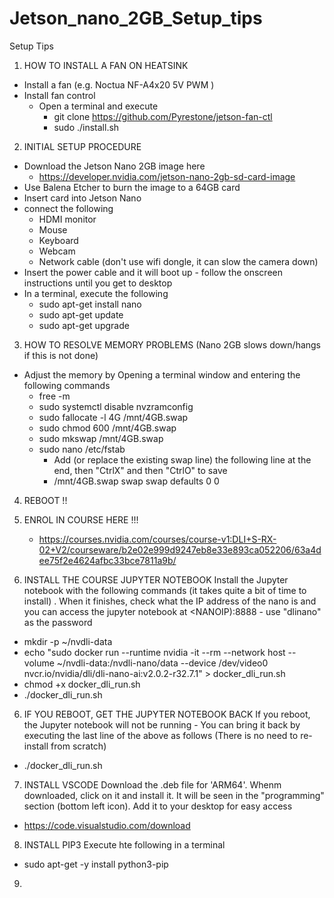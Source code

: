 # Jetson_nano_2GB_Setup_tips
Setup Tips 



1) HOW TO INSTALL A FAN ON HEATSINK
  - Install a fan (e.g. Noctua NF-A4x20 5V PWM )
  - Install fan control
    - Open a terminal and execute
      - git clone  https://github.com/Pyrestone/jetson-fan-ctl    
      - sudo ./install.sh 



2) INITIAL SETUP PROCEDURE  
  - Download the Jetson Nano 2GB image here
    - https://developer.nvidia.com/jetson-nano-2gb-sd-card-image
  - Use Balena Etcher to burn the image to a 64GB card
  - Insert card into Jetson Nano
  - connect the following
    - HDMI monitor
    - Mouse
    - Keyboard
    - Webcam
    - Network cable (don't use wifi dongle, it can slow the camera down)
  - Insert the power cable and it will boot up - follow the onscreen instructions until you get to desktop
  - In a terminal, execute the following 
    - sudo apt-get install nano
    - sudo apt-get update
    - sudo apt-get upgrade



3) HOW TO RESOLVE MEMORY PROBLEMS (Nano 2GB slows down/hangs if this is not done) 
  - Adjust the memory by Opening a terminal window and entering the following commands
    - free -m
    - sudo systemctl disable nvzramconfig
    - sudo fallocate -l 4G /mnt/4GB.swap
    - sudo chmod 600 /mnt/4GB.swap
    - sudo mkswap /mnt/4GB.swap
    - sudo nano /etc/fstab 
      - Add (or replace the existing swap line) the following line at the end, then "CtrlX" and then "CtrlO" to save
      - /mnt/4GB.swap swap swap defaults 0 0



4) REBOOT !!



5) ENROL IN COURSE HERE !!!
   - https://courses.nvidia.com/courses/course-v1:DLI+S-RX-02+V2/courseware/b2e02e999d9247eb8e33e893ca052206/63a4dee75f2e4624afbc33bce7811a9b/



5) INSTALL THE COURSE JUPYTER NOTEBOOK
Install the Jupyter notebook with the following commands (it takes quite a bit of time to install) . When it finishes, check what the IP address of the nano is and you can access the jupyter notebook at <NANOIP):8888 - use "dlinano" as the password 
  - mkdir -p ~/nvdli-data
  - echo "sudo docker run --runtime nvidia -it --rm --network host --volume ~/nvdli-data:/nvdli-nano/data --device /dev/video0  nvcr.io/nvidia/dli/dli-nano-ai:v2.0.2-r32.7.1" > docker_dli_run.sh
  - chmod +x docker_dli_run.sh
  - ./docker_dli_run.sh    
 
 
 
6) IF YOU REBOOT, GET THE JUPYTER NOTEBOOK BACK
If you reboot, the Jupyter notebook will not be running - You can bring it back by executing the last line of the above as follows (There is no need to re-install from scratch)
  - ./docker_dli_run.sh

7) INSTALL VSCODE
Download the .deb file for 'ARM64'. Whenm downloaded, click on it and install it. It will be seen in the "programming" section (bottom left icon). Add it to your desktop for easy access
  - https://code.visualstudio.com/download

8) INSTALL PIP3
Execute hte following in a terminal
  - sudo apt-get -y install python3-pip

9)

